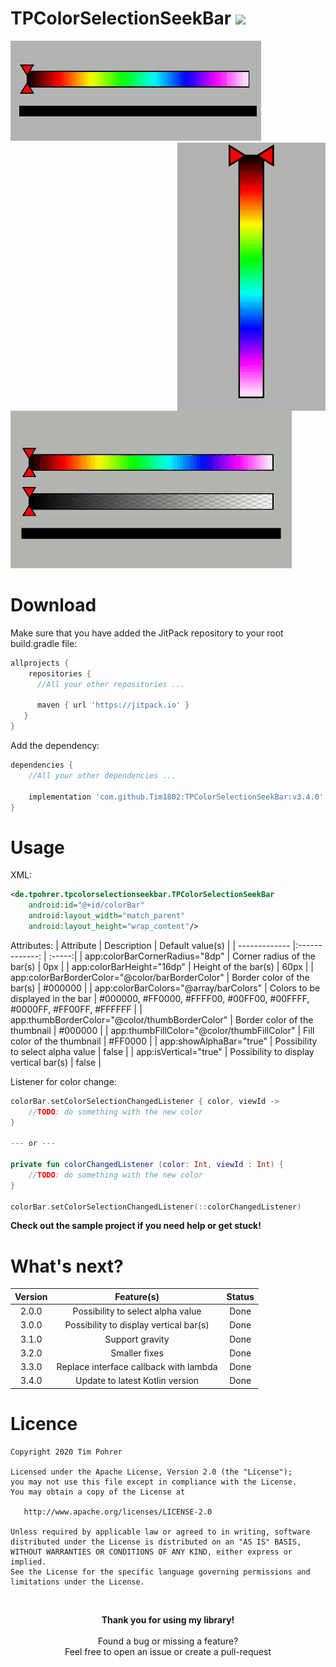 # TPColorSelectionSeekBar [![](https://jitpack.io/v/Tim1802/TPColorSelectionSeekBar.svg)](https://jitpack.io/#Tim1802/TPColorSelectionSeekBar)

<span>
    <img src="Design/Demo.gif">
    <img src="Design/DemoVertical.gif" align="right" >
    <img src="Design/DemoAlpha.gif">
</span>

# Download
Make sure that you have added the JitPack repository to your root build.gradle file:

```gradle
allprojects {
    repositories {
      //All your other repositories ...
      
      maven { url 'https://jitpack.io' }
   }
}
```

Add the dependency:

```gradle
dependencies {
    //All your other dependencies ...
    
    implementation 'com.github.Tim1802:TPColorSelectionSeekBar:v3.4.0'
}
```
# Usage
XML:
```xml
<de.tpohrer.tpcolorselectionseekbar.TPColorSelectionSeekBar
    android:id="@+id/colorBar"
    android:layout_width="match_parent"
    android:layout_height="wrap_content"/>
```
Attributes:
| Attribute                                            | Description                             | Default value(s)  |
| -------------                                        |:-------------:                          | :-----:|
| app:colorBarCornerRadius="8dp"                       | Corner radius of the bar(s)             | 0px |
| app:colorBarHeight="16dp"                            | Height of the bar(s)                    | 60px |
| app:colorBarBorderColor="@color/barBorderColor"      | Border color of the bar(s)              | #000000 |
| app:colorBarColors="@array/barColors"                | Colors to be displayed in the bar       | #000000, #FF0000, #FFFF00, #00FF00, #00FFFF, #0000FF, #FF00FF, #FFFFFF |
| app:thumbBorderColor="@color/thumbBorderColor"       | Border color of the thumbnail           | #000000 |
| app:thumbFillColor="@color/thumbFillColor"           | Fill color of the thumbnail             | #FF0000 |
| app:showAlphaBar="true"                              | Possibility to select alpha value       | false   |
| app:isVertical="true"                                | Possibility to display vertical bar(s)  | false   |




Listener for color change:
```kotlin
colorBar.setColorSelectionChangedListener { color, viewId ->
    //TODO: do something with the new color   
}

--- or ---

private fun colorChangedListener (color: Int, viewId : Int) { 
    //TODO: do something with the new color   
}

colorBar.setColorSelectionChangedListener(::colorChangedListener)

```
<b>Check out the sample project if you need help or get stuck!</b>

# What's next?

| Version        | Feature(s)                             | Status                             |
| :-------------:|:---------------------------------:     | :---------------------------------:|
| 2.0.0          | Possibility to select alpha value      | Done                               | 
| 3.0.0          | Possibility to display vertical bar(s) | Done                               | 
| 3.1.0          | Support gravity                        | Done                               | 
| 3.2.0          | Smaller fixes                          | Done                               | 
| 3.3.0          | Replace interface callback with lambda | Done                               | 
| 3.4.0          | Update to latest Kotlin version        | Done                               |


# Licence
```
Copyright 2020 Tim Pohrer

Licensed under the Apache License, Version 2.0 (the "License");
you may not use this file except in compliance with the License.
You may obtain a copy of the License at

   http://www.apache.org/licenses/LICENSE-2.0

Unless required by applicable law or agreed to in writing, software
distributed under the License is distributed on an "AS IS" BASIS,
WITHOUT WARRANTIES OR CONDITIONS OF ANY KIND, either express or implied.
See the License for the specific language governing permissions and
limitations under the License.
```
</br>

<p align="center">
  <b>Thank you for using my library!</b></br></br>
  Found a bug or missing a feature?</br>
  Feel free to open an issue or create a pull-request
</p>
